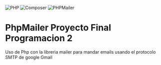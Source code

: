 
![PHP](https://img.shields.io/badge/PHP-8.0-777bb3?style=for-the-badge&logo=php&logoColor=white)
![Composer](https://img.shields.io/badge/Composer-2.0-885630?style=for-the-badge&logo=composer&logoColor=white)
![PHPMailer](https://img.shields.io/badge/PHPMailer-6.5.3-7a7a7a?style=for-the-badge&logo=php&logoColor=white)


# PhpMailer Proyecto Final Programacion 2
Uso de Php con la libreria mailer para mandar emails usando el protocolo SMTP de google Gmail
